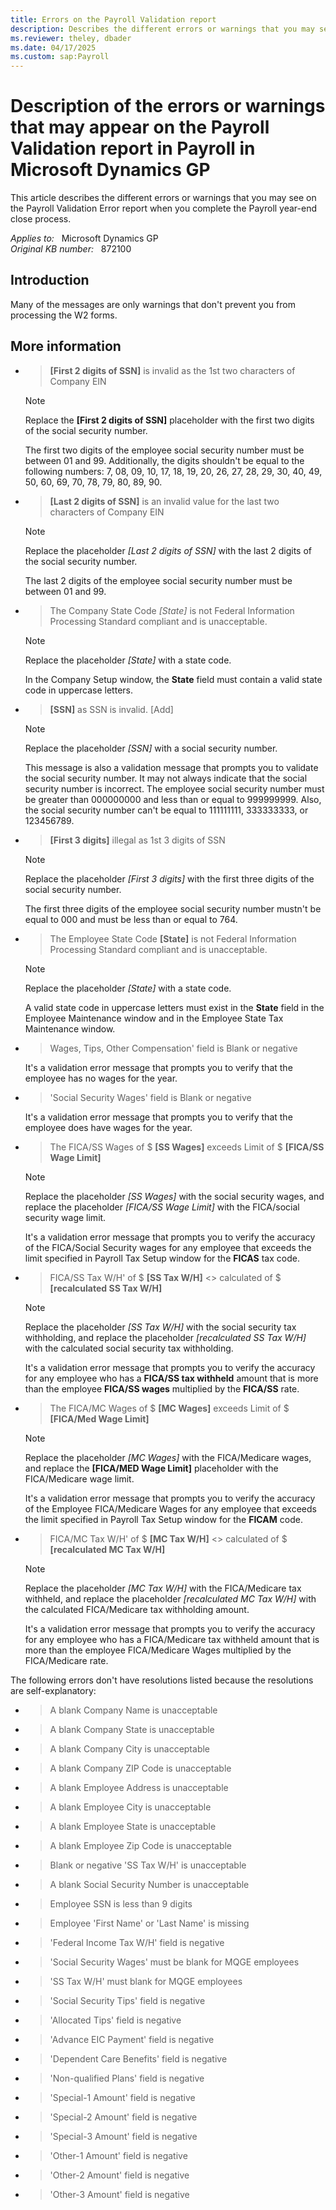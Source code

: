```yaml
---
title: Errors on the Payroll Validation report
description: Describes the different errors or warnings that you may see on the Payroll Validation Error report when you complete the Payroll year-end close process in Microsoft Dynamics GP.
ms.reviewer: theley, dbader
ms.date: 04/17/2025
ms.custom: sap:Payroll
---
```

# Description of the errors or warnings that may appear on the Payroll Validation report in Payroll in Microsoft Dynamics GP

This article describes the different errors or warnings that you may see on the Payroll Validation Error report when you complete the Payroll year-end close process.

_Applies to:_ &nbsp; Microsoft Dynamics GP  
_Original KB number:_ &nbsp; 872100

## Introduction

Many of the messages are only warnings that don't prevent you from processing the W2 forms.

## More information

- > **[First 2 digits of SSN]** is invalid as the 1st two characters of Company EIN

    > [!NOTE]
    > Replace the **[First 2 digits of SSN]** placeholder with the first two digits of the social security number.

    The first two digits of the employee social security number must be between 01 and 99. Additionally, the digits shouldn't be equal to the following numbers: 7, 08, 09, 10, 17, 18, 19, 20, 26, 27, 28, 29, 30, 40, 49, 50, 60, 69, 70, 78, 79, 80, 89, 90.

- > **[Last 2 digits of SSN]** is an invalid value for the last two characters of Company EIN

    > [!NOTE]
    > Replace the placeholder *[Last 2 digits of SSN]* with the last 2 digits of the social security number.

    The last 2 digits of the employee social security number must be between 01 and 99.

- > The Company State Code *[State]* is not Federal Information Processing Standard compliant and is unacceptable.

    > [!NOTE]
    > Replace the placeholder *[State]* with a state code.

    In the Company Setup window, the **State** field must contain a valid state code in uppercase letters.

- > **[SSN]** as SSN is invalid. [Add]

    > [!NOTE]
    > Replace the placeholder *[SSN]* with a social security number.

    This message is also a validation message that prompts you to validate the social security number. It may not always indicate that the social security number is incorrect. The employee social security number must be greater than 000000000 and less than or equal to 999999999. Also, the social security number can't be equal to 111111111, 333333333, or 123456789.

- > **[First 3 digits]** illegal as 1st 3 digits of SSN

    > [!NOTE]
    > Replace the placeholder *[First 3 digits]* with the first three digits of the social security number.

    The first three digits of the employee social security number mustn't be equal to 000 and must be less than or equal to 764.

- > The Employee State Code **[State]** is not Federal Information Processing Standard compliant and is unacceptable.

    > [!NOTE]
    > Replace the placeholder *[State]* with a state code.

    A valid state code in uppercase letters must exist in the **State** field in the Employee Maintenance window and in the Employee State Tax Maintenance window.

- > Wages, Tips, Other Compensation' field is Blank or negative

    It's a validation error message that prompts you to verify that the employee has no wages for the year.

- > 'Social Security Wages' field is Blank or negative

    It's a validation error message that prompts you to verify that the employee does have wages for the year.

- > The FICA/SS Wages of $ **[SS Wages]** exceeds Limit of $ **[FICA/SS Wage Limit]**  

    > [!NOTE]
    > Replace the placeholder *[SS Wages]* with the social security wages, and replace the placeholder *[FICA/SS Wage Limit]* with the FICA/social security wage limit.

    It's a validation error message that prompts you to verify the accuracy of the FICA/Social Security wages for any employee that exceeds the limit specified in Payroll Tax Setup window for the **FICAS** tax code.

- > FICA/SS Tax W/H' of $ **[SS Tax W/H]** <> calculated of $ **[recalculated SS Tax W/H]**

    > [!NOTE]
    > Replace the placeholder *[SS Tax W/H]* with the social security tax withholding, and replace the placeholder *[recalculated SS Tax W/H]* with the calculated social security tax withholding.

    It's a validation error message that prompts you to verify the accuracy for any employee who has a **FICA/SS tax withheld** amount that is more than the employee **FICA/SS wages** multiplied by the **FICA/SS** rate.

- > The FICA/MC Wages of $ **[MC Wages]** exceeds Limit of $ **[FICA/Med Wage Limit]**  

    > [!NOTE]
    > Replace the placeholder *[MC Wages]* with the FICA/Medicare wages, and replace the **[FICA/MED Wage Limit]** placeholder with the FICA/Medicare wage limit.

    It's a validation error message that prompts you to verify the accuracy of the Employee FICA/Medicare Wages for any employee that exceeds the limit specified in Payroll Tax Setup window for the **FICAM** code.

- > FICA/MC Tax W/H' of $ **[MC Tax W/H]** <> calculated of $ **[recalculated MC Tax W/H]**  

    > [!NOTE]
    > Replace the placeholder *[MC Tax W/H]* with the FICA/Medicare tax withheld, and replace the placeholder *[recalculated MC Tax W/H]* with the calculated FICA/Medicare tax withholding amount.

    It's a validation error message that prompts you to verify the accuracy for any employee who has a FICA/Medicare tax withheld amount that is more than the employee FICA/Medicare Wages multiplied by the FICA/Medicare rate.

The following errors don't have resolutions listed because the resolutions are self-explanatory:

- > A blank Company Name is unacceptable

- > A blank Company State is unacceptable

- > A blank Company City is unacceptable

- > A blank Company ZIP Code is unacceptable

- > A blank Employee Address is unacceptable

- > A blank Employee City is unacceptable

- > A blank Employee State is unacceptable

- > A blank Employee Zip Code is unacceptable

- > Blank or negative 'SS Tax W/H' is unacceptable

- > A blank Social Security Number is unacceptable

- > Employee SSN is less than 9 digits

- > Employee 'First Name' or 'Last Name' is missing

- > 'Federal Income Tax W/H' field is negative

- > 'Social Security Wages' must be blank for MQGE employees

- > 'SS Tax W/H' must blank for MQGE employees

- > 'Social Security Tips' field is negative

- > 'Allocated Tips' field is negative

- > 'Advance EIC Payment' field is negative

- > 'Dependent Care Benefits' field is negative

- > 'Non-qualified Plans' field is negative

- > 'Special-1 Amount' field is negative

- > 'Special-2 Amount' field is negative

- > 'Special-3 Amount' field is negative

- > 'Other-1 Amount' field is negative

- > 'Other-2 Amount' field is negative

- > 'Other-3 Amount' field is negative
